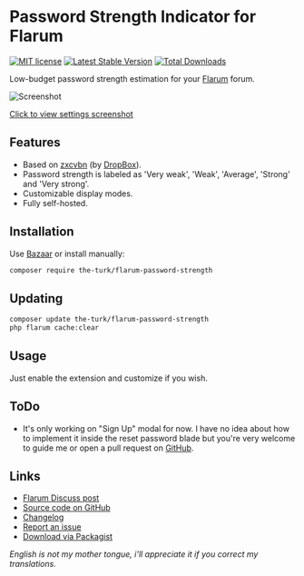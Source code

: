 # Password Strength Indicator for Flarum

[![MIT license](https://img.shields.io/badge/license-MIT-blue.svg)](https://github.com/the-turk/flarum-password-strength/blob/master/LICENSE) [![Latest Stable Version](https://img.shields.io/packagist/v/the-turk/flarum-password-strength.svg)](https://packagist.org/packages/the-turk/flarum-password-strength) [![Total Downloads](https://img.shields.io/packagist/dt/the-turk/flarum-password-strength.svg)](https://packagist.org/packages/the-turk/flarum-password-strength)

Low-budget password strength estimation for your [Flarum](https://github.com/flarum) forum.

![Screenshot](https://i.ibb.co/BPfQV2S/SHyjmd-Rvd-I.gif)

[Click to view settings screenshot](https://i.ibb.co/GtD4Xgt/pw-Strength-Settings.png)

## Features

- Based on [zxcvbn](https://github.com/dropbox/zxcvbn) (by [DropBox](https://github.com/dropbox)).
- Password strength is labeled as 'Very weak', 'Weak', 'Average', 'Strong' and 'Very strong'.
- Customizable display modes.
- Fully self-hosted.

## Installation

Use [Bazaar](https://discuss.flarum.org/d/5151) or install manually:

```bash
composer require the-turk/flarum-password-strength
```

## Updating

```bash
composer update the-turk/flarum-password-strength
php flarum cache:clear
```

## Usage

Just enable the extension and customize if you wish.

## ToDo

- It's only working on "Sign Up" modal for now. I have no idea about how to implement it inside the reset password blade but you're very welcome to guide me or open a pull request on [GitHub](https://github.com/the-turk/flarum-password-strength).

## Links

- [Flarum Discuss post](https://discuss.flarum.org/d/22624-password-strength-indicator)
- [Source code on GitHub](https://github.com/the-turk/flarum-password-strength)
- [Changelog](https://github.com/the-turk/flarum-password-strength/blob/master/CHANGELOG.md)
- [Report an issue](https://github.com/the-turk/flarum-password-strength/issues)
- [Download via Packagist](https://packagist.org/packages/the-turk/flarum-password-strength)

_English is not my mother tongue, i'll appreciate it if you correct my translations._
